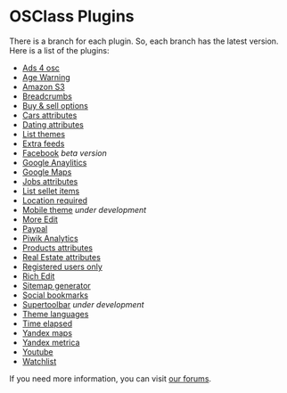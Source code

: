 OSClass Plugins
==============

There is a branch for each plugin. So, each branch has the latest version. Here is a list of the plugins:

- [Ads 4 osc](https://github.com/osclass/osclass-plugins/tree/ads4osc)
- [Age Warning](https://github.com/osclass/osclass-plugins/tree/agewarning)
- [Amazon S3](https://github.com/osclass/osclass-plugins/tree/amazons3)
- [Breadcrumbs](https://github.com/osclass/osclass-plugins/tree/breadcrumbs)
- [Buy & sell options](https://github.com/osclass/osclass-plugins/tree/buysell)
- [Cars attributes](https://github.com/osclass/osclass-plugins/tree/cars_attributes)
- [Dating attributes](https://github.com/osclass/osclass-plugins/tree/dating_attributes)
- [List themes](https://github.com/osclass/osclass-plugins/tree/demo_theme)
- [Extra feeds](https://github.com/osclass/osclass-plugins/tree/extra_feeds)
- [Facebook](https://github.com/osclass/osclass-plugins/tree/facebook) _beta version_
- [Google Anaylitics](https://github.com/osclass/osclass-plugins/tree/google_analytics)
- [Google Maps](https://github.com/osclass/osclass-plugins/tree/google_maps)
- [Jobs attributes](https://github.com/osclass/osclass-plugins/tree/jobs_attributes)
- [List sellet items](https://github.com/osclass/osclass-plugins/tree/list_seller_items)
- [Location required](https://github.com/osclass/osclass-plugins/tree/location_required)
- [Mobile theme](https://github.com/osclass/osclass-plugins/tree/osc-mobile) _under development_
- [More Edit](https://github.com/osclass/osclass-plugins/tree/more_edit)
- [Paypal](https://github.com/osclass/osclass-plugins/tree/paypal)
- [Piwik Analytics](https://github.com/osclass/osclass-plugins/tree/piwik)
- [Products attributes](https://github.com/osclass/osclass-plugins/tree/products_attributes)
- [Real Estate attributes](https://github.com/osclass/osclass-plugins/tree/realstate_attributes)
- [Registered users only](https://github.com/osclass/osclass-plugins/tree/registered_users_only)
- [Rich Edit](https://github.com/osclass/osclass-plugins/tree/rich_edit)
- [Sitemap generator](https://github.com/osclass/osclass-plugins/tree/sitemap_generator)
- [Social bookmarks](https://github.com/osclass/osclass-plugins/tree/social_bookmarks)
- [Supertoolbar](https://github.com/osclass/osclass-plugins/tree/supertoolbar) _under development_
- [Theme languages](https://github.com/osclass/osclass-plugins/tree/theme_languages)
- [Time elapsed](https://github.com/osclass/osclass-plugins/tree/time_elapsed)
- [Yandex maps](https://github.com/osclass/osclass-plugins/tree/yandex_maps)
- [Yandex metrica](https://github.com/osclass/osclass-plugins/tree/yandex_metrica)
- [Youtube](https://github.com/osclass/osclass-plugins/tree/youtube)
- [Watchlist](https://github.com/osclass/osclass-plugins/tree/watchlist)

If you need more information, you can visit [our forums](http://forums.osclass.org/).

